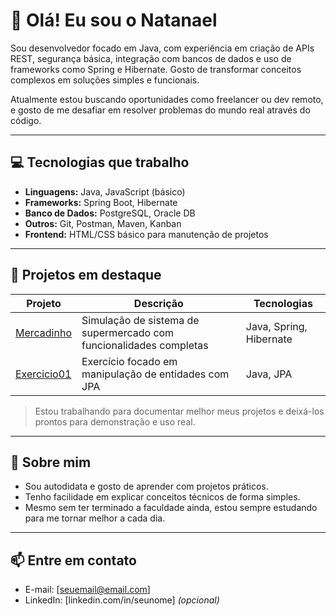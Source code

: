 # 👋 Olá! Eu sou o Natanael

Sou desenvolvedor focado em Java, com experiência em criação de APIs REST, segurança básica, integração com bancos de dados e uso de frameworks como Spring e Hibernate. Gosto de transformar conceitos complexos em soluções simples e funcionais.

Atualmente estou buscando oportunidades como freelancer ou dev remoto, e gosto de me desafiar em resolver problemas do mundo real através do código.

---

## 💻 Tecnologias que trabalho

- **Linguagens:** Java, JavaScript (básico)
- **Frameworks:** Spring Boot, Hibernate
- **Banco de Dados:** PostgreSQL, Oracle DB
- **Outros:** Git, Postman, Maven, Kanban
- **Frontend:** HTML/CSS básico para manutenção de projetos

---

## 🚀 Projetos em destaque

| Projeto | Descrição | Tecnologias |
|--------|-----------|-------------|
| [Mercadinho](https://github.com/Natanael730i/Mercadinho) | Simulação de sistema de supermercado com funcionalidades completas | Java, Spring, Hibernate |
| [Exercicio01](https://github.com/Natanael730i/Exercicio01) | Exercício focado em manipulação de entidades com JPA | Java, JPA |

> Estou trabalhando para documentar melhor meus projetos e deixá-los prontos para demonstração e uso real.

---

## 🧠 Sobre mim

- Sou autodidata e gosto de aprender com projetos práticos.
- Tenho facilidade em explicar conceitos técnicos de forma simples.
- Mesmo sem ter terminado a faculdade ainda, estou sempre estudando para me tornar melhor a cada dia.

---

## 📫 Entre em contato

- E-mail: [seuemail@email.com]
- LinkedIn: [linkedin.com/in/seunome] *(opcional)*
